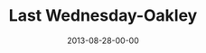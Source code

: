 ---
layout: message
category: message
series: "Go Forth"
title: "Last Wednesday-Oakley"
date: 2013-08-28-00-00
message_id: 812
audio-description: ""
audio: "http://www.crossroads.net/players/media/hq/082813%20LW-Oakley.mp3"
audio-title: "Last Wednesday - Oakley"
audio-duration: "40:30"
video-description: ""
video-title: "Last Wednesday - Oakley"
video: "https://s3.amazonaws.com/crossroadsvideomessages/082813 LW-Oakley.mp4"
video-poster: "https://www.crossroads.net/uploadedfiles/082813_LW-Oakley_still.jpg"
---